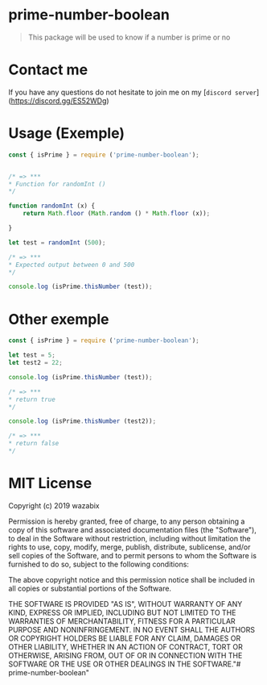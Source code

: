 # prime-number-boolean

> This package will be used to know if a number is prime or no

# Contact me

If you have any questions do not hesitate to join me on my [`discord server`] (https://discord.gg/ES52WDg)

# Usage (Exemple)

```js
const { isPrime } = require ('prime-number-boolean');


/* => ***
* Function for randomInt ()
*/

function randomInt (x) {
	return Math.floor (Math.random () * Math.floor (x));

}

let test = randomInt (500);

/* => ***
* Expected output between 0 and 500
*/

console.log (isPrime.thisNumber (test));
```

# Other exemple

```js
const { isPrime } = require ('prime-number-boolean');

let test = 5;
let test2 = 22;

console.log (isPrime.thisNumber (test));

/* => ***
* return true
*/

console.log (isPrime.thisNumber (test2));

/* => ***
* return false
*/
```

# MIT License

Copyright (c) 2019 wazabix

Permission is hereby granted, free of charge, to any person obtaining a copy
of this software and associated documentation files (the "Software"), to deal
in the Software without restriction, including without limitation the rights
to use, copy, modify, merge, publish, distribute, sublicense, and/or sell
copies of the Software, and to permit persons to whom the Software is
furnished to do so, subject to the following conditions:

The above copyright notice and this permission notice shall be included in all
copies or substantial portions of the Software.

THE SOFTWARE IS PROVIDED "AS IS", WITHOUT WARRANTY OF ANY KIND, EXPRESS OR
IMPLIED, INCLUDING BUT NOT LIMITED TO THE WARRANTIES OF MERCHANTABILITY,
FITNESS FOR A PARTICULAR PURPOSE AND NONINFRINGEMENT. IN NO EVENT SHALL THE
AUTHORS OR COPYRIGHT HOLDERS BE LIABLE FOR ANY CLAIM, DAMAGES OR OTHER
LIABILITY, WHETHER IN AN ACTION OF CONTRACT, TORT OR OTHERWISE, ARISING FROM,
OUT OF OR IN CONNECTION WITH THE SOFTWARE OR THE USE OR OTHER DEALINGS IN THE
SOFTWARE."# prime-number-boolean" 
